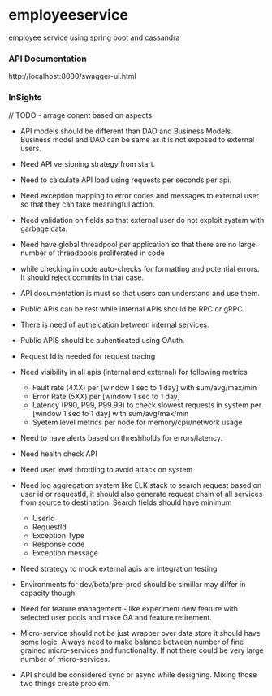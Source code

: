 # employeeservice
employee service using spring boot and cassandra

### API Documentation 
http://localhost:8080/swagger-ui.html


### InSights 
// TODO - arrage conent based on aspects 

- API models should be different than DAO and Business Models. Business model and DAO can be same as it is not exposed to external users.
- Need API versioning strategy from start.
- Need to calculate API load using requests per seconds per api.
- Need exception mapping to error codes and messages to external user so that they can take meaningful action.
- Need validation on fields so that external user do not exploit system with garbage data.
- Need have global threadpool per application so that there are no large number of threadpools proliferated in code
- while checking in code auto-checks for formatting and potential errors. It should reject commits in that case.
- API documentation is must so that users can understand and use them.
- Public APIs can be rest while internal APIs should be RPC or gRPC.
- There is need of autheication between internal services.
- Public APIS should be auhenticated using OAuth.
- Request Id is needed for request tracing 
- Need visibility in all apis (internal and external) for following metrics
    - Fault rate (4XX) per [window 1 sec to 1 day] with sum/avg/max/min
    - Error Rate (5XX) per [window 1 sec to 1 day]
    - Latency (P90, P99, P99.99) to check slowest requests in system per [window 1 sec to 1 day] with sum/avg/max/min
    - Syetem level metrics per node for memory/cpu/network usage
- Need to have alerts based on threshholds for errors/latency.
 - Need health check API 
 - Need user level throttling to avoid attack on system 
 - Need log aggregation system like ELK stack to search request based on user id or requestId, it should also generate request chain of all services from source to destination. Search fields should have minimum 
   - UserId
   - RequestId
   - Exception Type
   - Response code 
   - Exception message
   
- Need strategy to mock external apis are integration testing 
- Environments for dev/beta/pre-prod should be  simillar may differ in capacity though.
- Need for feature management - like experiment new feature with selected user pools  and make GA and feature retirement.
- Micro-service should not be just wrapper over data store it should have some logic. Always need to make balance between number of fine grained micro-services and functionality. If not there could be very large number of micro-services.
- API should be considered sync or async while designing. Mixing those two things create problem.

   
    
